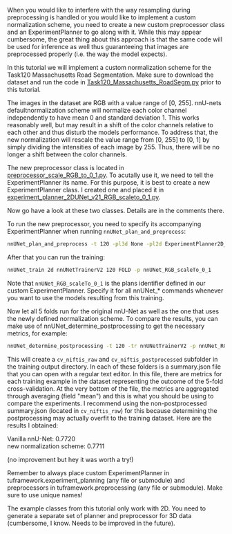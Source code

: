 When you would like to interfere with the way resampling during preprocessing is handled or you would like to implement 
a custom normalization scheme, you need to create a new custom preprocessor class and an ExperimentPlanner to go along 
with it. While this may appear cumbersome, the great thing about this approach is that the same code will be used for 
inference as well thus guaranteeing that images are preprocessed properly (i.e. the way the model expects).

In this tutorial we will implement a custom normalization scheme for the Task120 Massachusetts Road Segmentation. Make 
sure to download the dataset and run the code in [Task120_Massachusetts_RoadSegm.py](../../tuframework/dataset_conversion/Task120_Massachusetts_RoadSegm.py) prior to this tutorial.

The images in the dataset are RGB with a value range of [0, 255]. nnU-nets defaultnormalization scheme will normalize 
each color channel independently to have mean 0 and standard deviation 1. This works reasonably well, but may result 
in a shift of the color channels relative to each other and thus disturb the models performance. To address that, the new
normalization will rescale the value range from [0, 255] to [0, 1] by simply dividing the intensities of each image by 
255. Thus, there will be no longer a shift between the color channels.

The new preprocessor class is located in [preprocessor_scale_RGB_to_0_1.py](../../tuframework/preprocessing/custom_preprocessors/preprocessor_scale_RGB_to_0_1.py).
To acutally use it, we need to tell the ExperimentPlanner its name. For this purpose, it is best to create a new 
ExperimentPlanner class. I created one and placed it in [experiment_planner_2DUNet_v21_RGB_scaleto_0_1.py](../../tuframework/experiment_planning/alternative_experiment_planning/normalization/experiment_planner_2DUNet_v21_RGB_scaleto_0_1.py).

Now go have a look at these two classes. Details are in the comments there.

To run the new preprocessor, you need to specify its accompanying ExperimentPlanner when running 
`nnUNet_plan_and_preprocess`:

```bash
nnUNet_plan_and_preprocess -t 120 -pl3d None -pl2d ExperimentPlanner2D_v21_RGB_scaleTo_0_1
```

After that you can run the training:

```bash
nnUNet_train 2d nnUNetTrainerV2 120 FOLD -p nnUNet_RGB_scaleTo_0_1
```

Note that `nnUNet_RGB_scaleTo_0_1` is the plans identifier defined in our custom ExperimentPlanner. Specify it for all 
nnUNet_* commands whenever you want to use the models resulting from this training.

Now let all 5 folds run for the original nnU-Net as well as the one that uses the newly defined normalization scheme. 
To compare the results, you can make use of nnUNet_determine_postprocessing to get the necessary metrics, for example:

```bash
nnUNet_determine_postprocessing -t 120 -tr nnUNetTrainerV2 -p nnUNet_RGB_scaleTo_0_1
```

This will create a `cv_niftis_raw` and `cv_niftis_postprocessed` subfolder in the training output directory. In each
 of these folders is a summary.json file that you can open with a regular text editor. In this file, there are metrics 
 for each training example in the dataset representing the outcome of the 5-fold cross-validation. At the very bottom 
 of the file, the metrics are aggregated through averaging (field "mean") and this is what you should be using to 
 compare the experiments. I recommend using the non-postprocessed summary.json (located in `cv_niftis_raw`) for this 
 because determining the postprocessing may actually overfit to the training dataset. Here are the results I obtained:
 
Vanilla nnU-Net:    0.7720\
new normalization scheme: 0.7711

(no improvement but hey it was worth a try!)

Remember to always place custom ExperimentPlanner in tuframework.experiment_planning (any file or submodule) and
preprocessors in tuframework.preprocessing (any file or submodule). Make sure to use unique names!

The example classes from this tutorial only work with 2D. You need to generate a separate set of planner and preprocessor
for 3D data (cumbersome, I know. Needs to be improved in the future).
